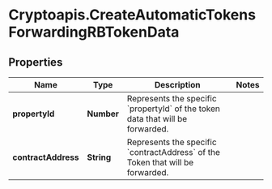 # Cryptoapis.CreateAutomaticTokensForwardingRBTokenData

## Properties

Name | Type | Description | Notes
------------ | ------------- | ------------- | -------------
**propertyId** | **Number** | Represents the specific &#x60;propertyId&#x60; of the token data that will be forwarded. | 
**contractAddress** | **String** | Represents the specific &#x60;contractAddress&#x60; of the Token that will be forwarded. | 


